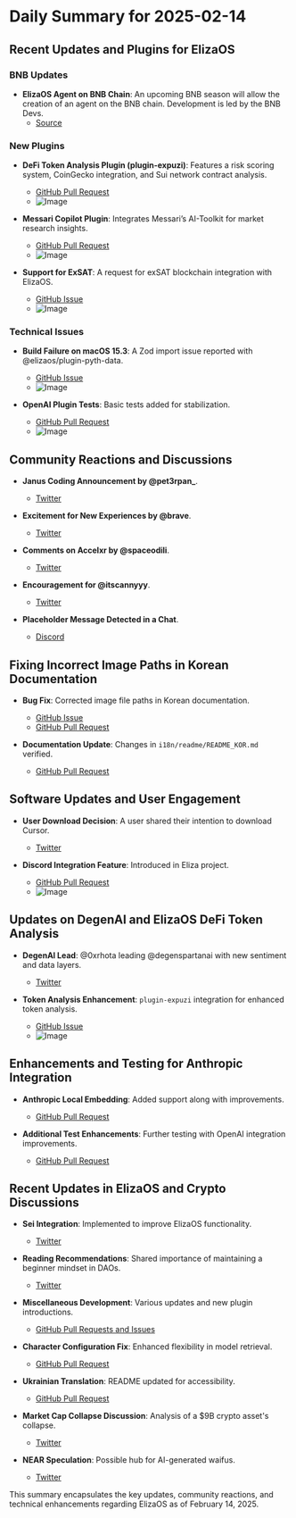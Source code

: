 # Daily Summary for 2025-02-14

## Recent Updates and Plugins for ElizaOS

### BNB Updates
- **ElizaOS Agent on BNB Chain**: An upcoming BNB season will allow the creation of an agent on the BNB chain. Development is led by the BNB Devs.
  - [Source](https://twitter.com/0xwitchy/status/1890218338313543901)

### New Plugins
- **DeFi Token Analysis Plugin (plugin-expuzi)**: Features a risk scoring system, CoinGecko integration, and Sui network contract analysis.
  - [GitHub Pull Request](https://github.com/elizaOS/eliza/pull/3468)
  - ![Image](https://opengraph.githubassets.com/1/elizaOS/eliza/pull/3468)

- **Messari Copilot Plugin**: Integrates Messari’s AI-Toolkit for market research insights.
  - [GitHub Pull Request](https://github.com/elizaOS/eliza/pull/3482)
  - ![Image](https://opengraph.githubassets.com/1/elizaOS/eliza/pull/3482)

- **Support for ExSAT**: A request for exSAT blockchain integration with ElizaOS.
  - [GitHub Issue](https://github.com/elizaOS/eliza/issues/3473)
  - ![Image](https://opengraph.githubassets.com/1/elizaOS/eliza/issues/3473)

### Technical Issues
- **Build Failure on macOS 15.3**: A Zod import issue reported with @elizaos/plugin-pyth-data.
  - [GitHub Issue](https://github.com/elizaOS/eliza/issues/3469)
  - ![Image](https://opengraph.githubassets.com/1/elizaOS/eliza/issues/3469)

- **OpenAI Plugin Tests**: Basic tests added for stabilization.
  - [GitHub Pull Request](https://github.com/elizaOS/eliza/pull/3466)
  - ![Image](https://opengraph.githubassets.com/1/elizaOS/eliza/pull/3466)

## Community Reactions and Discussions

- **Janus Coding Announcement by @pet3rpan_**.
  - [Twitter](https://twitter.com/dankvr/status/1890446808872095965)

- **Excitement for New Experiences by @brave**.
  - [Twitter](https://twitter.com/dankvr/status/1890446563236893074)

- **Comments on Accelxr by @spaceodili**.
  - [Twitter](https://twitter.com/0xwitchy/status/1890426571971850260)

- **Encouragement for @itscannyyy**.
  - [Twitter](https://twitter.com/shawmakesmagic/status/1890467743364727093)

- **Placeholder Message Detected in a Chat**.
  - [Discord](https://discord.com/channels/1253563208833433701/1326603270893867064)

## Fixing Incorrect Image Paths in Korean Documentation

- **Bug Fix**: Corrected image file paths in Korean documentation.
  - [GitHub Issue](https://github.com/elizaOS/eliza/issues/3479)
  - [GitHub Pull Request](https://github.com/elizaOS/eliza/pull/3481)

- **Documentation Update**: Changes in `i18n/readme/README_KOR.md` verified.
  - [GitHub Pull Request](https://github.com/elizaOS/eliza/pull/3481)

## Software Updates and User Engagement

- **User Download Decision**: A user shared their intention to download Cursor.
  - [Twitter](https://twitter.com/dankvr/status/1890505687471419456)

- **Discord Integration Feature**: Introduced in Eliza project.
  - [GitHub Pull Request](https://github.com/elizaOS/eliza/pull/3478)
  - ![Image](https://opengraph.githubassets.com/1/elizaOS/eliza/pull/3478)

## Updates on DegenAI and ElizaOS DeFi Token Analysis

- **DegenAI Lead**: @0xrhota leading @degenspartanai with new sentiment and data layers.
  - [Twitter](https://twitter.com/0xwitchy/status/1890292904972939271)

- **Token Analysis Enhancement**: `plugin-expuzi` integration for enhanced token analysis.
  - [GitHub Issue](https://github.com/elizaOS/eliza/issues/3467)
  - ![Image](https://opengraph.githubassets.com/1/elizaOS/eliza/issues/3467)

## Enhancements and Testing for Anthropic Integration

- **Anthropic Local Embedding**: Added support along with improvements.
  - [GitHub Pull Request](https://github.com/elizaOS/eliza/pull/3474)

- **Additional Test Enhancements**: Further testing with OpenAI integration improvements.
  - [GitHub Pull Request](https://github.com/elizaOS/eliza/pull/3472)

## Recent Updates in ElizaOS and Crypto Discussions

- **Sei Integration**: Implemented to improve ElizaOS functionality.
  - [Twitter](https://twitter.com/elizaOS/status/1890454131346677933)

- **Reading Recommendations**: Shared importance of maintaining a beginner mindset in DAOs.
  - [Twitter](https://twitter.com/dankvr/status/1890528303171174416)

- **Miscellaneous Development**: Various updates and new plugin introductions.
  - [GitHub Pull Requests and Issues](https://github.com/elizaOS/eliza/pull/3474)

- **Character Configuration Fix**: Enhanced flexibility in model retrieval.
  - [GitHub Pull Request](https://github.com/elizaOS/eliza/pull/3480)

- **Ukrainian Translation**: README updated for accessibility.
  - [GitHub Pull Request](https://github.com/elizaOS/eliza/pull/3483)

- **Market Cap Collapse Discussion**: Analysis of a $9B crypto asset's collapse.
  - [Twitter](https://twitter.com/dankvr/status/1890225033534140765)

- **NEAR Speculation**: Possible hub for AI-generated waifus.
  - [Twitter](https://twitter.com/shawmakesmagic/status/1890467619104334281)

This summary encapsulates the key updates, community reactions, and technical enhancements regarding ElizaOS as of February 14, 2025.
